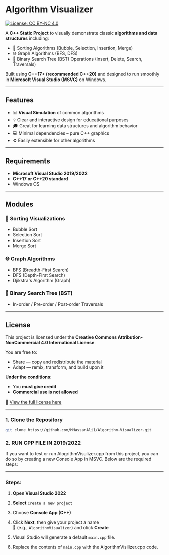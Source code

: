 # Algorithm Visualizer
[![License: CC BY-NC 4.0](https://img.shields.io/badge/License-CC%20BY--NC%204.0-lightgrey.svg)](https://creativecommons.org/licenses/by-nc/4.0/)


A **C++ Static Project** to visually demonstrate classic **algorithms and data structures** including:

- 🔢 Sorting Algorithms (Bubble, Selection, Insertion, Merge)
- 🌐 Graph Algorithms (BFS, DFS)
- 🌳 Binary Search Tree (BST) Operations (Insert, Delete, Search, Traversals)

Built using **C++17+ (recommended C++20)** and designed to run smoothly in **Microsoft Visual Studio (MSVC)** on Windows.

---

## Features

- 📊 **Visual Simulation** of common algorithms
- 💡 Clear and interactive design for educational purposes
- 🎓 Great for learning data structures and algorithm behavior
- 💻 Minimal dependencies – pure C++ graphics
- ⚙️ Easily extensible for other algorithms

---

## Requirements

- **Microsoft Visual Studio 2019/2022**
- **C++17 or C++20 standard**
- Windows OS

---

## Modules

### 🔢 Sorting Visualizations
- Bubble Sort
- Selection Sort
- Insertion Sort
- Merge Sort

### 🌐 Graph Algorithms
- BFS (Breadth-First Search)
- DFS (Depth-First Search)
- Djikstra's Algorithm (Graph)

### 🌳 Binary Search Tree (BST)
- In-order / Pre-order / Post-order Traversals

 ---

## License

This project is licensed under the **Creative Commons Attribution-NonCommercial 4.0 International License**.

You are free to:
- Share — copy and redistribute the material
- Adapt — remix, transform, and build upon it

**Under the conditions**:
- You **must give credit**
- **Commercial use is not allowed**

🔗 [View the full license here](https://creativecommons.org/licenses/by-nc/4.0/)


---

### 1. Clone the Repository

```bash
git clone https://github.com/MHassanAli1/Algorithm-Visualizer.git
```
### 2. RUN CPP FILE IN 2019/2022

If you want to test or run AlogrithmVisulizer.cpp from this project, you can do so by creating a new Console App in MSVC. Below are the required steps:

---

### Steps:

1. **Open Visual Studio 2022**

2. **Select** `Create a new project`

3. Choose **Console App (C++)**

4. Click **Next**, then give your project a name  
   📁 (e.g., `AlgorithmVisualizer`) and click **Create**

5. Visual Studio will generate a default `main.cpp` file.

6. Replace the contents of `main.cpp` with the AlgorithmVisilizer.cpp code. 
